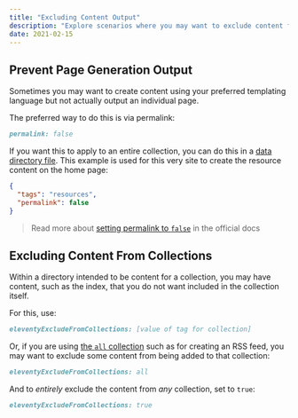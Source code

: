 ```yaml
---
title: "Excluding Content Output"
description: "Explore scenarios where you may want to exclude content from output or collections."
date: 2021-02-15
---
```


## Prevent Page Generation Output

Sometimes you may want to create content using your preferred templating language but not actually output an individual page.

The preferred way to do this is via permalink:

```md
permalink: false
```

If you want this to apply to an entire collection, you can do this in a [data directory file](). This example is used for this very site to create the resource content on the home page:

```json
{
  "tags": "resources",
  "permalink": false
}
```

> Read more about [setting permalink to `false`](https://www.11ty.dev/docs/permalinks/#permalink-false) in the official docs

## Excluding Content From Collections

Within a directory intended to be content for a collection, you may have content, such as the index, that you do not want included in the collection itself.

For this, use:

```md
eleventyExcludeFromCollections: [value of tag for collection]
```

Or, if you are using [the `all` collection](https://www.11ty.dev/docs/collections/#the-special-all-collection) such as for creating an RSS feed, you may want to exclude some content from being added to that collection:

```md
eleventyExcludeFromCollections: all
```

And to _entirely_ exclude the content from _any_ collection, set to `true`:

```md
eleventyExcludeFromCollections: true
```
